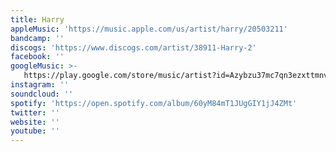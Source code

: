 ```yaml
---
title: Harry
appleMusic: 'https://music.apple.com/us/artist/harry/20503211'
bandcamp: ''
discogs: 'https://www.discogs.com/artist/38911-Harry-2'
facebook: ''
googleMusic: >-
   https://play.google.com/store/music/artist?id=Azybzu37mc7qn3ezxttmnvbe4ne
instagram: ''
soundcloud: ''
spotify: 'https://open.spotify.com/album/60yM84mT1JUgGIY1jJ4ZMt'
twitter: ''
website: ''
youtube: ''
---
```

